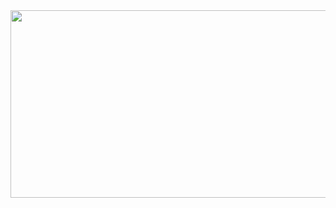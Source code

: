<!--
![Image](https://github.com/user-attachments/assets/578b4edc-ee95-4981-b063-0f2e9e8723ad)
-->
<a href="https://www.gitanimals.org/en_US?utm_medium=image&utm_source=goodjunseon&utm_content=farm">
<img
  src="https://render.gitanimals.org/farms/goodjunseon"
  width="600"
  height="300"
/>
</a>



<!--
[![Solved.ac Profile](http://mazassumnida.wtf/api/generate_badge?boj=pzs20019)](https://solved.ac/pzs20019)
-->

